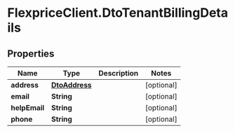 # FlexpriceClient.DtoTenantBillingDetails

## Properties

Name | Type | Description | Notes
------------ | ------------- | ------------- | -------------
**address** | [**DtoAddress**](DtoAddress.md) |  | [optional] 
**email** | **String** |  | [optional] 
**helpEmail** | **String** |  | [optional] 
**phone** | **String** |  | [optional] 


